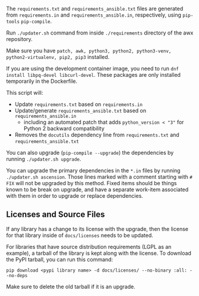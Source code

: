 The `requirements.txt` and `requirements_ansible.txt` files are generated from `requirements.in` and `requirements_ansible.in`, respectively, using `pip-tools` `pip-compile`.

Run `./updater.sh` command from inside `./requirements` directory of the awx repository.

Make sure you have `patch, awk, python3, python2, python3-venv, python2-virtualenv, pip2, pip3` installed.

If you are using the development container image, you need to run `dnf install libpq-devel libcurl-devel`. These packages are only installed temporarily in the Dockerfile.

This script will:

  - Update `requirements.txt` based on `requirements.in`
  - Update/generate `requirements_ansible.txt` based on `requirements_ansible.in`
    - including an automated patch that adds `python_version < "3"` for Python 2 backward compatibility
  - Removes the `docutils` dependency line from `requirements.txt` and `requirements_ansible.txt`

You can also upgrade (`pip-compile --upgrade`) the dependencies by running `./updater.sh upgrade`.

You can upgrade the primary dependencies in the `*.in` files by running `./updater.sh ascension`. Those lines marked with a comment starting with `# FIX` will not be upgraded by this method. Fixed items should be things known to be break on upgrade, and have a separate work-item associated with them in order to upgrade or replace dependencies.

## Licenses and Source Files

If any library has a change to its license with the upgrade, then the license for that library
inside of `docs/licenses` needs to be updated.

For libraries that have source distribution requirements (LGPL as an example),
a tarball of the library is kept along with the license.
To download the PyPI tarball, you can run this command:

```
pip download <pypi library name> -d docs/licenses/ --no-binary :all: --no-deps
```

Make sure to delete the old tarball if it is an upgrade.

